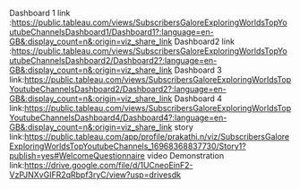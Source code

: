 Dashboard 1 link :https://public.tableau.com/views/SubscribersGaloreExploringWorldsTopYoutubeChannelsDashboard1/Dashboard1?:language=en-GB&:display_count=n&:origin=viz_share_link
Dashboard2 link :https://public.tableau.com/views/SubscribersGaloreExploringWorldsTopYoutubeChannelsDashboard2/Dashboard2?:language=en-GB&:display_count=n&:origin=viz_share_link
Dashboard 3 link:https://public.tableau.com/views/SubscribersGaloreExploringWorldsTopYoutubeChannelsDashboard2/Dashboard2?:language=en-GB&:display_count=n&:origin=viz_share_link
Dashboard 4 link:https://public.tableau.com/views/SubscribersGaloreExploringWorldsTopYoutubeChannelsDashboard4/Dashboard4?:language=en-GB&:display_count=n&:origin=viz_share_link 
story link:https://public.tableau.com/app/profile/prakathi.n/viz/SubscribersGaloreExploringWorldsTopYoutubeChannels_16968368837730/Story1?publish=yes#WelcomeQuestionnaire
video Demonstration link:https://drive.google.com/file/d/1UCneoEinF2-VzPJNXvGIFR2qRbpf3ryC/view?usp=drivesdk 
